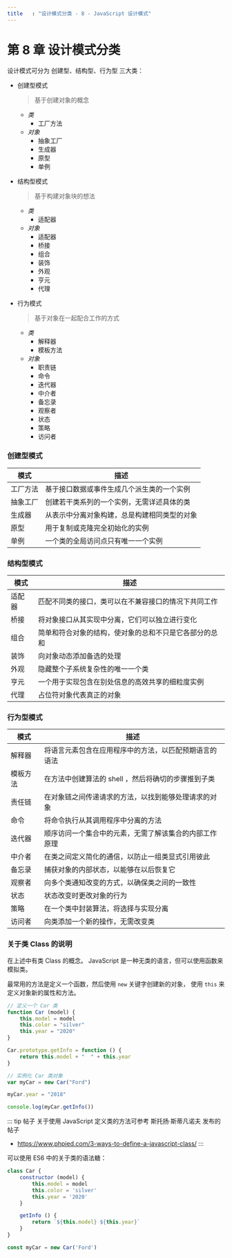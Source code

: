 ```yaml
---
title   : "设计模式分类 - 8 - JavaScript 设计模式"
---
```


第 8 章 设计模式分类
==================

设计模式可分为 创建型、结构型、行为型 三大类：

- 创建型模式
    > 基于创建对象的概念
    - *类*
        - 工厂方法
    - *对象*
        - 抽象工厂
        - 生成器
        - 原型
        - 单例

- 结构型模式
    > 基于构建对象块的想法
    - *类*
        - 适配器
    - *对象*
        - 适配器
        - 桥接
        - 组合
        - 装饰
        - 外观
        - 亨元
        - 代理

- 行为模式
    > 基于对象在一起配合工作的方式
    - *类*
        - 解释器
        - 模板方法
    - *对象*
        - 职责链
        - 命令
        - 迭代器
        - 中介者
        - 备忘录
        - 观察者
        - 状态
        - 策略
        - 访问者


### 创建型模式

模式 | 描述
-|-
工厂方法 | 基于接口数据或事件生成几个派生类的一个实例
抽象工厂 | 创建若干类系列的一个实例，无需详述具体的类
生成器 | 从表示中分离对象构建，总是构建相同类型的对象
原型 | 用于复制或克隆完全初始化的实例
单例 | 一个类的全局访问点只有唯一一个实例


### 结构型模式

模式 | 描述
-|-
适配器 | 匹配不同类的接口，类可以在不兼容接口的情况下共同工作
桥接 | 将对象接口从其实现中分离，它们可以独立进行变化
组合 | 简单和符合对象的结构，使对象的总和不只是它各部分的总和
装饰 | 向对象动态添加备选的处理
外观 | 隐藏整个子系统复杂性的唯一一个类
亨元 | 一个用于实现包含在别处信息的高效共享的细粒度实例
代理 | 占位符对象代表真正的对象


### 行为型模式

模式 | 描述
-|-
解释器 | 将语言元素包含在应用程序中的方法，以匹配预期语言的语法
模板方法 | 在方法中创建算法的 shell ，然后将确切的步骤推到子类
责任链 | 在对象链之间传递请求的方法，以找到能够处理请求的对象
命令 | 将命令执行从其调用程序中分离的方法
迭代器 | 顺序访问一个集合中的元素，无需了解该集合的内部工作原理
中介者 | 在类之间定义简化的通信，以防止一组类显式引用彼此
备忘录 | 捕获对象的内部状态，以能够在以后恢复它
观察者 | 向多个类通知改变的方式，以确保类之间的一致性
状态 | 状态改变时更改对象的行为
策略 | 在一个类中封装算法，将选择与实现分离
访问者 | 向类添加一个新的操作，无需改变类


### 关于类 Class 的说明

在上述中有类 Class 的概念。
JavaScript 是一种无类的语言，但可以使用函数来模拟类。

最常用的方法是定义一个函数，然后使用 `new` 关键字创建新的对象，
使用 `this` 来定义对象新的属性和方法。

```js
// 定义一个 Car 类
function Car (model) {
    this.model = model
    this.color = "silver"
    this.year = "2020"
}

Car.prototype.getInfo = function () {
    return this.model + "  " + this.year
}

// 实例化 Car 类对象
var myCar = new Car("Ford")

myCar.year = "2018"

console.log(myCar.getInfo())
```

::: tip 帖子
关于使用 JavaScript 定义类的方法可参考 斯托扬·斯蒂凡诺夫 发布的帖子
- <https://www.phpied.com/3-ways-to-define-a-javascript-class/>
:::

可以使用 ES6 中的关于类的语法糖：

```js
class Car {
    constructor (model) {
        this.model = model
        this.color = 'silver'
        this.year = '2020'
    }

    getInfo () {
        return `${this.model} ${this.year}`
    }
}

const myCar = new Car('Ford')
```
